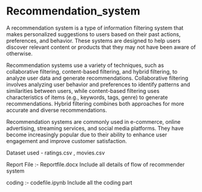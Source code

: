 # Recommendation_system

A recommendation system is a type of information filtering system that makes personalized suggestions to users based on their past actions, preferences, and behavior. These systems are designed to help users discover relevant content or products that they may not have been aware of otherwise.

Recommendation systems use a variety of techniques, such as collaborative filtering, content-based filtering, and hybrid filtering, to analyze user data and generate recommendations. Collaborative filtering involves analyzing user behavior and preferences to identify patterns and similarities between users, while content-based filtering uses characteristics of items (e.g., keywords, tags, genre) to generate recommendations. Hybrid filtering combines both approaches for more accurate and diverse recommendations.

Recommendation systems are commonly used in e-commerce, online advertising, streaming services, and social media platforms. They have become increasingly popular due to their ability to enhance user engagement and improve customer satisfaction.




Dataset used - ratings.csv , movies.csv 


Report File :- Reportfile.docx
Include all details of flow of recommender system

coding :- codefile.ipynb
Include all the coding part

